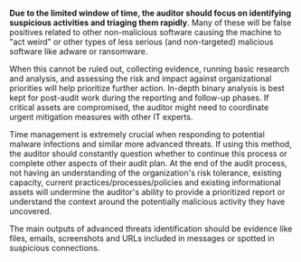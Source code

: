 
**Due to the limited window of time, the auditor should focus on identifying suspicious activities and triaging them rapidly**. Many of these will be false positives related to other non-malicious software causing the machine to "act weird" or other types of less serious (and non-targeted) malicious software like adware or ransomware.

When this cannot be ruled out, collecting evidence, running basic research and analysis, and assessing the risk and impact against organizational priorities will help prioritize further action. In-depth binary analysis is best kept for post-audit work during the reporting and follow-up phases. If critical assets are compromised, the auditor might need to coordinate urgent mitigation measures with other IT experts.

Time management is extremely crucial when responding to potential malware infections and similar more advanced threats. If using this method, the auditor should constantly question whether to continue this process or complete other aspects of their audit plan. At the end of the audit process, not having an understanding of the organization's risk tolerance, existing capacity, current practices/processes/policies and existing informational assets will undermine the auditor's ability to provide a prioritized report or understand the context around the potentially malicious activity they have uncovered.

The main outputs of advanced threats identification should be evidence like files, emails, screenshots and URLs included in messages or spotted in suspicious connections.
